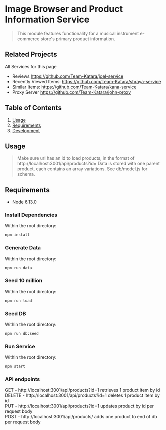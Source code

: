 # Image Browser and Product Information Service

> This module features functionality for a musical instrument e-commerce store's primary product information.

## Related Projects
All Services for this page
  - Reviews https://github.com/Team-Katara/joel-service
  - Recently Viewed Items: https://github.com/Team-Katara/shraya-service
  - Similar Items: https://github.com/Team-Katara/kana-service
  - Proxy Server https://github.com/Team-Katara/john-proxy

## Table of Contents

1. [Usage](#Usage)
1. [Requirements](#requirements)
1. [Development](#development)

## Usage

> Make sure url has an id to load products, in the format of http://localhost:3001/api/products?id=
> Data is stored with one parent product, each contains an array variations. See db/model.js for schema.

## Requirements

- Node 6.13.0

### Install Dependencies

Within the root directory:

```sh
npm install
```

### Generate Data

Within the root directory:

```sh
npm run data
```

### Seed 10 million

Within the root directory:

```sh
npm run load
```

### Seed DB

Within the root directory:

```sh
npm run db:seed
```

### Run Service
Within the root directory:

```sh
npm start
```

### API endpoints


GET - http://localhost:3001/api/products?id=1  retrieves 1 product item by id <br />
DELETE - http://localhost:3001/api/products?id=1 deletes 1 product item by id <br />
PUT - http://localhost:3001/api/products?id=1 updates product by id per request body <br />
POST - http://localhost:3001/api/products/ adds one product to end of db per request body
